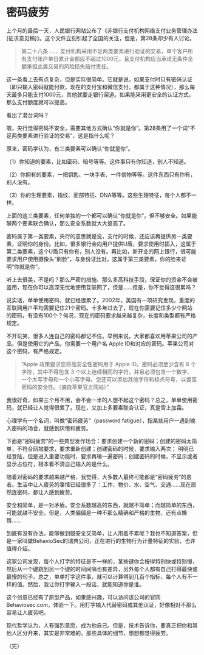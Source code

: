 # 密码疲劳

上个月的最后一天，人民银行网站公布了《非银行支付机构网络支付业务管理办法(征求意见稿)》。这个文件立刻引起了全国的关注，但是，第28条却少有人讨论。

> 第二十八条 …… 支付机构采用不足两类要素进行验证的交易，单个客户所有支付账户单日累计金额应不超过1000元，且支付机构应当承诺无条件全额承担此类交易的风险损失赔付责任。

这一条看上去有点复杂，但是实际很简单。它就是说，如果支付时只有密码认证（即只输入密码就能付款，现在的支付宝和微信支付，都属于这种情况），那么每天最多只能支付1000元，其他就要走银行渠道。如果能采用更安全的认证方式，那么支付额度就可以提高。

看出了潜台词吗？

嗯，央行觉得密码不安全，需要其他方式确认“你就是你”。第28条用了一个词“不足两类要素进行验证的交易”，这是指什么呢？

原来，密码学认为，有三类要素可以确认“你就是你”。

（1）你知道的要素，比如密码、暗号等等。这件事只有你知道，别人不知道。

（2）你拥有的要素，一把钥匙、一块手表、一件信物等等。这件东西只有你有，别人没有。

（3）你的生理要素，指纹、面部特征、DNA等等。这些生理特征，每个人都不一样。

上面的这三类要素，任何单独的一个都可以确认“你就是你”，但不够安全。如果能够两个要素联合确认，那么安全系数就大大提高了。

密码属于第一类要素，央行的意思就是说，支付的时候，还应该再提供另一类要素，证明你的身份。比如，很多银行会向用户提供U盾，要求使用时插入，这属于第二类要素，这个U盾只有你有，别人没有。再比如，新开业的网上银行，很可能要求用户使用摄像头“刷脸”，与身份证比对，这属于第三类要素，你的脸来证明“你就是你”。

听上去很美，不是吗？那么严密的措施、那么多高科技手段，保证你的资金不会被盗用，现在你可以高深无忧地使用互联网了，但是……但是，你不觉得这很累吗？

说实话，单单使用密码，就已经很累了。2002年，英国有一项研究发现，重度的互联网用户平均需要记住21个密码。十多年过去了，现在你需要记住多少个网站的密码，有没有100个？何况，现在的密码要求越来越复杂，长度和类型都有严格规定。

不开玩笑，很多人连自己的密码都记不住。举例来说，大家都喜欢用苹果公司的产品，但是使用它的产品，你需要一个用户名 Apple ID和对应的密码。苹果公司对这个密码，有严格规定。

> “Apple 政策要求您将高安全性密码用于 Apple ID。密码必须至少含有 8 个字符，其中不得包含 3 个以上连续相同的字符，并且必须包含一个数字、一个大写字母和一个小写字母。您还可以添加其他字符和标点符号，以提高密码的安全性。（摘自苹果官方网站）”

我很好奇，如果三个月不用，会不会一半的人想不起这个密码？总之，单单使用密码，就已经让人觉得很累了。现在，又加上多要素联合认证，真是雪上加霜。

心理学有一个名词，叫做“密码疲劳”（password fatigue），指某些用户一遇到输入密码的场合，就感到厌倦和疲劳。

下面是“密码疲劳”的一些典型发作场合：要求创建一个新的密码；创建的密码太简单，不符合网站要求，要求重新创建；创建密码的时候，要求输入两次； 明明已经登陆，但是进入重要功能时，要求再输一遍密码；创建密码的时候，不显示或者显示占位符，根本看不清自己输入的是什么。

随着对密码的要求越来越严格，我觉得，大多数人最终可能都是“密码疲劳”的患者。生活中让人疲劳的事情已经很多了：工作、物价、水、空气、交通……现在居然连密码，都让人感到疲劳。

安全和简单，是一对矛盾。安全系数越高的东西，就越不简单；而越简单的东西，可能就越不安全。但是，人类偏偏是一种不那么精确和严格的生物，还有点懒惰……

到底有没有办法，能够做到既安全又简单，让人用着不累呢？我也不知道答案，但是一家叫做BehavioSec的瑞典公司，正在进行的生物行为计量特征的实验，也许值得介绍。

这家公司发现，每个人打字的特征是不一样的，某些键你会按得特别快或特别慢，然后从一个键跳到另一个键的时间间隔也有差异，另外每个人都有自己打得最快或最慢的句子。总之，单单打字这件事，就可以计算得到几百个指标，每个人有不一样的值。然后，我让你打字输入一段话，就能知道你是谁。

这个创意已经有了原型产品，如果感兴趣，可以访问该公司的官网Behaviosec.com，体验一下。用打字输入代替密码或其他认证，好像相对不那么容易让人疲劳吧。

现代哲学认为，人有强烈意愿，成为他自己。但是，技术告诉你，要真正把你和其他人区分开来，其实是非常难的。那些具体的细节，想想都觉得疲劳。

（完）